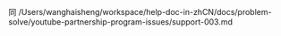 同
/Users/wanghaisheng/workspace/help-doc-in-zhCN/docs/problem-solve/youtube-partnership-program-issues/support-003.md
